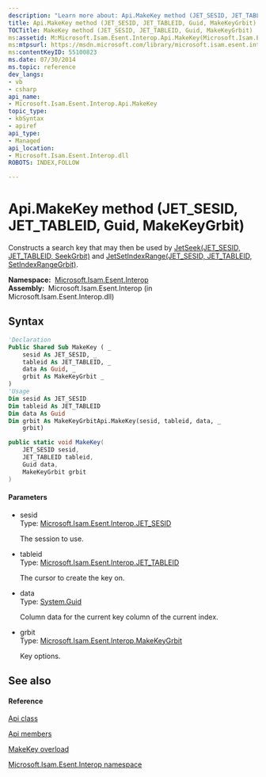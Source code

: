 ```yaml
---
description: "Learn more about: Api.MakeKey method (JET_SESID, JET_TABLEID, Guid, MakeKeyGrbit)"
title: Api.MakeKey method (JET_SESID, JET_TABLEID, Guid, MakeKeyGrbit)
TOCTitle: MakeKey method (JET_SESID, JET_TABLEID, Guid, MakeKeyGrbit)
ms:assetid: M:Microsoft.Isam.Esent.Interop.Api.MakeKey(Microsoft.Isam.Esent.Interop.JET_SESID,Microsoft.Isam.Esent.Interop.JET_TABLEID,System.Guid,Microsoft.Isam.Esent.Interop.MakeKeyGrbit)
ms:mtpsurl: https://msdn.microsoft.com/library/microsoft.isam.esent.interop.api.makekey(v=EXCHG.10)
ms:contentKeyID: 55100823
ms.date: 07/30/2014
ms.topic: reference
dev_langs:
- vb
- csharp
api_name: 
- Microsoft.Isam.Esent.Interop.Api.MakeKey
topic_type: 
- kbSyntax
- apiref
api_type: 
- Managed
api_location: 
- Microsoft.Isam.Esent.Interop.dll
ROBOTS: INDEX,FOLLOW

---
```


# Api.MakeKey method (JET_SESID, JET_TABLEID, Guid, MakeKeyGrbit)

Constructs a search key that may then be used by [JetSeek(JET_SESID, JET_TABLEID, SeekGrbit)](./api.jetseek-method.md) and [JetSetIndexRange(JET_SESID, JET_TABLEID, SetIndexRangeGrbit)](./api.jetsetindexrange-method.md).

**Namespace:**  [Microsoft.Isam.Esent.Interop](./microsoft.isam.esent.interop-namespace.md)  
**Assembly:**  Microsoft.Isam.Esent.Interop (in Microsoft.Isam.Esent.Interop.dll)

## Syntax

``` vb
'Declaration
Public Shared Sub MakeKey ( _
    sesid As JET_SESID, _
    tableid As JET_TABLEID, _
    data As Guid, _
    grbit As MakeKeyGrbit _
)
'Usage
Dim sesid As JET_SESID
Dim tableid As JET_TABLEID
Dim data As Guid
Dim grbit As MakeKeyGrbitApi.MakeKey(sesid, tableid, data, _
    grbit)
```

``` csharp
public static void MakeKey(
    JET_SESID sesid,
    JET_TABLEID tableid,
    Guid data,
    MakeKeyGrbit grbit
)
```

#### Parameters

  - sesid  
    Type: [Microsoft.Isam.Esent.Interop.JET_SESID](./jet-sesid-structure.md)  
    
    The session to use.

<!-- end list -->

  - tableid  
    Type: [Microsoft.Isam.Esent.Interop.JET_TABLEID](./jet-tableid-structure.md)  
    
    The cursor to create the key on.

<!-- end list -->

  - data  
    Type: [System.Guid](/dotnet/api/system.guid)  
    
    Column data for the current key column of the current index.

<!-- end list -->

  - grbit  
    Type: [Microsoft.Isam.Esent.Interop.MakeKeyGrbit](./makekeygrbit-enumeration.md)  
    
    Key options.

## See also

#### Reference

[Api class](./api-class.md)

[Api members](./api-members.md)

[MakeKey overload](./api.makekey-method.md)

[Microsoft.Isam.Esent.Interop namespace](./microsoft.isam.esent.interop-namespace.md)
